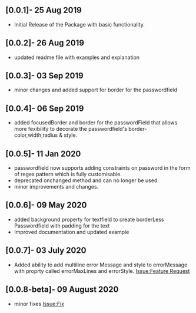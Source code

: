 ## [0.0.1]- 25 Aug 2019

* Initial Release of the Package with basic functionality.

## [0.0.2]- 26 Aug 2019

* updated readme file with examples and explanation

## [0.0.3]- 03 Sep 2019

* minor changes and added support for border for the passwordfield

## [0.0.4]- 06 Sep 2019

* added focusedBorder and border for the passwordField that allows more fexibility to decorate the passwordfield's border- color,width,radius & style.

## [0.0.5]- 11 Jan 2020

* passwordfield now supports adding constraints on password in the form of regex pattern which is fully customisable. 
* deprecated onchanged method and can no longer be used.
* minor improvements and changes.

## [0.0.6]- 09 May 2020
* added background property for textfield to create borderLess Passwordfield with padding for the text
* Improved documentation and updated example

## [0.0.7]- 03 July 2020
* Added ability to add multiline error Message and style to errorMessage with proprty called errorMaxLines and errorStyle. [Issue:Feature Request](https://github.com/maheshmnj/passwordfield-flutter-package/issues/2
) 
## [0.0.8-beta]- 09 August 2020
* minor fixes [Issue:Fix](https://github.com/maheshmnj/passwordfield-flutter-package/issues/3)



